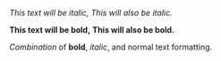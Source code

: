 *This text will be italic,*
 _This will also be italic._

**This text will be bold,**
 __This will also be bold.__
 
_Combination_ of __bold__, _italic_, and normal text formatting.
